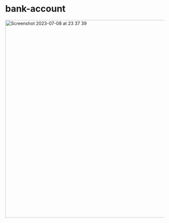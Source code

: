 # bank-account
<img width="628" alt="Screenshot 2023-07-08 at 23 37 39" src="https://github.com/mgmetehan/bank-account/assets/41691766/41fd2937-3460-4821-9fac-79569bded4c8">
